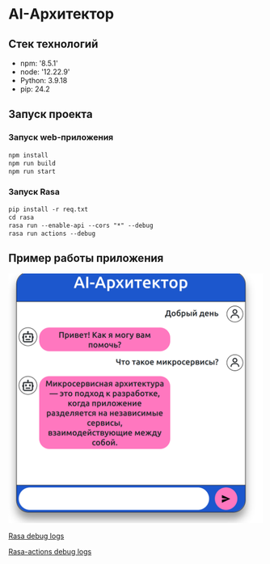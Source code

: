 # AI-Архитектор
## Стек технологий
- npm: '8.5.1'
- node: '12.22.9'
- Python: 3.9.18
- pip: 24.2

## Запуск проекта
### Запуск web-приложения
```shell
npm install
npm run build
npm run start
```

### Запуск Rasa
```shell
pip install -r req.txt
cd rasa
rasa run --enable-api --cors "*" --debug
rasa run actions --debug
```

## Пример работы приложения
![Пример работы приложения](example/img.png)

[Rasa debug logs](example/rasa.debug.log)

[Rasa-actions debug logs](example/rasa_actions.debug.log)


